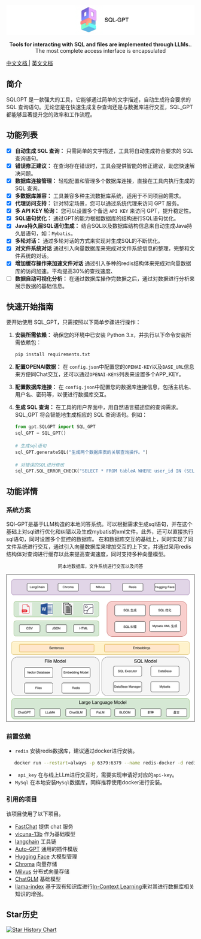 
<p align="center">
<a href="https://github.com/CL-lau/SQL-GPT">
<img src="./assets/main.png" alt="Chroma logo">

[//]: # (<center><span style="font-family: Arial; font-size: 30px;">SQL-GPT</span></center>)
</a>
</p>

<p align="center">
    <b>Tools for interacting with SQL and files are implemented through LLMs.</b>. <br />
    The most complete access interface is encapsulated
</p>

<p align="center">

[//]: # (  <a href="https://discord.gg/MMeYNTmh3x" target="_blank">)
[//]: # (      <img src="https://img.shields.io/discord/1073293645303795742" alt="Discord">)
[//]: # (  </a> |)
[//]: # (  <a href="https://github.com/chroma-core/chroma/blob/master/LICENSE" target="_blank">)
[//]: # (      <img src="https://img.shields.io/static/v1?label=license&message=Apache 2.0&color=white" alt="License">)
[//]: # (  </a> |)
  <a href="https://github.com/CL-lau/SQL-GPT/blob/main/README-zh.md" target="_blank">
      中文文档
  </a> |
  <a href="https://github.com/CL-lau/SQL-GPT/blob/main/README.md" target="_blank">
      英文文档
  </a>
</p>

## 简介

SQLGPT 是一款强大的工具，它能够通过简单的文字描述，自动生成符合要求的 SQL 查询语句。无论您是在快速生成复杂查询还是与数据库进行交互，SQL_GPT 都能够显著提升您的效率和工作流程。

## 功能列表

- [x] **自动生成 SQL 查询：** 只需简单的文字描述，工具将自动生成符合要求的 SQL 查询语句。
- [x] **错误修正建议：** 在查询存在错误时，工具会提供智能的修正建议，助您快速解决问题。
- [x] **数据库连接管理：** 轻松配置和管理多个数据库连接，直接在工具内执行生成的 SQL 查询。
- [x] **多数据库兼容：** 工具兼容多种主流数据库系统，适用于不同项目的需求。
- [x] **代理访问支持：** 针对特定场景，您可以通过系统代理来访问 GPT 服务。
- [x] **多 API KEY 轮询：** 您可以设置多个备选 ```API KEY``` 来访问 GPT，提升稳定性。
- [x] **SQL语句优化：** 通过GPT的能力根据数据库的结构进行SQL语句优化。
- [x] **Java持久层SQL语句生成：** 结合SQL以及数据库结构信息来自动生成Java持久层语句，如：```Mybatis```。
- [x] **多轮对话：** 通过多轮对话的方式来实现对生成SQL的不断优化。
- [x] **对文件系统对话** 通过引入向量数据库来完成对文件系统信息的整理，完整和文件系统的对话。
- [x] **增加缓存操作来加速文件对话** 通过引入多种的redis结构体来完成对向量数据库的访问加速。平均提高30%的查找速度、
- [ ] **数据自动可视化分析：** 在通过数据库操作完数据之后，通过对数据进行分析来展示数据的基础信息。

## 快速开始指南

要开始使用 SQL_GPT，只需按照以下简单步骤进行操作：

1. **安装所需依赖：** 确保您的环境中已安装 Python 3.x，并执行以下命令安装所需依赖包：

    ```bash
    pip install requirements.txt
    ```
2. **配置OPENAI数据：** 在 ```config.json```中配置您的```OPENAI-KEY```以及```BASE_URL```信息来方便同Chat交互，还可以通过```OPENAI-KEYS```列表来设置多个APP_KEY。

3. **配置数据库连接：** 在 ```config.json```中配置您的数据库连接信息，包括主机名、用户名、密码等，以便进行数据库交互。

4. **生成 SQL 查询：** 在工具的用户界面中，用自然语言描述您的查询需求。SQL_GPT 将会智能地生成相应的 SQL 查询语句。例如：
   
   ```python
   from gpt.SQLGPT import SQL_GPT
   sql_GPT = SQL_GPT()
   
   # 生成sql语句
   sql_GPT.generateSQL("生成两个数据库表的关联查询操作。")
   
   # 对错误的SQL进行修改
   sql_GPT.SQL_ERROR_CHECK("SELECT * FROM tableA WHERE user_id IN (SELECT user_id FROM tableB LIMIT 1000);", "SQL执行失败: (1235, This version of MySQL doesn't yet support 'LIMIT & IN/ALL/ANY/SOME subquery'")
   ```
   
## 功能详情

### 系统方案
SQl-GPT是基于LLM构造的本地问答系统。可以根据需求生成sql语句，并在这个基础上对sql进行优化和纠错以及生成mybatis的xml文件。此外，还可以直接执行sql语句，同时设置多个监控的数据库。
在和数据库交互的基础上，同时实现了同文件系统进行交互，通过引入向量数据库来增加交互的上下文，并通过采用redis结构体对查询进行缓存以此来提高查询速度，同时支持多种向量模型。
<center><span style="font-family: Arial; font-size: 12px;">同本地数据库，文件系统进行交互以及问答</span></center>

![系统架构](./assets/frame.png)

### 前置依赖
- ```redis``` 安装redis数据库，建议通过docker进行安装。
```bash
   docker run --restart=always -p 6379:6379 --name redis-docker -d redis:7.0.12  --requirepass admin
```
- ``` api_key``` 在与线上LLm进行交互时，需要实现申请好对应的```api-key```。
- ```MySql``` 在本地安装```MySql```数据库，同样推荐使用docker进行安装。

### 引用的项目

该项目使用了以下项目。
- [FastChat](https://github.com/lm-sys/FastChat) 提供 chat 服务
- [vicuna-13b](https://huggingface.co/Tribbiani/vicuna-13b) 作为基础模型
- [langchain](https://github.com/hwchase17/langchain) 工具链
- [Auto-GPT](https://github.com/Significant-Gravitas/Auto-GPT) 通用的插件模版
- [Hugging Face](https://huggingface.co/) 大模型管理
- [Chroma](https://github.com/chroma-core/chroma) 向量存储
- [Milvus](https://milvus.io/) 分布式向量存储
- [ChatGLM](https://github.com/THUDM/ChatGLM-6B) 基础模型
- [llama-index](https://github.com/jerryjliu/llama_index) 基于现有知识库进行[In-Context Learning](https://arxiv.org/abs/2301.00234)来对其进行数据库相关知识的增强。

## Star历史


[![Star History Chart](https://api.star-history.com/svg?repos=CL-lau/SQL-GPT&type=Date)](https://star-history.com/#CL-lau/SQL-GPT&Date)

